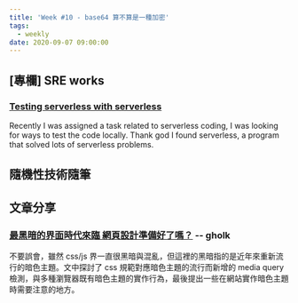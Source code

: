 ```yaml
---
title: 'Week #10 - base64 算不算是一種加密'
tags:
  - weekly
date: 2020-09-07 09:00:00
---
```


## [專欄] SRE works
### [Testing serverless with serverless](https://blog.tsunderechen.io/2020/07/testing-serverless-code-with-serverless/)
Recently I was assigned a task related to serverless coding, I was looking for ways to test the code locally. Thank god I found serverless, a program that solved lots of serverless problems.

## 隨機性技術隨筆

## 文章分享
### [最黑暗的界面時代來臨 網頁設計準備好了嗎？](https://blog.user.today/dark-mode-web-design/) -- gholk
不要誤會，雖然 css/js 界一直很黑暗與混亂，但這裡的黑暗指的是近年來重新流行的暗色主題。文中探討了 css 規範對應暗色主題的流行而新增的 media query 檢測，與多種瀏覽器既有暗色主題的實作行為，最後提出一些在網站實作暗色主題時需要注意的地方。
